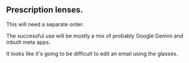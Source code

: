 #

## Prescription lenses.

This will need a separate order.

The successful use will be mostly a mix of probably Google Gemini and inbuilt meta apps.

It looks like it's going to be difficult to edit an email using the glasses.

